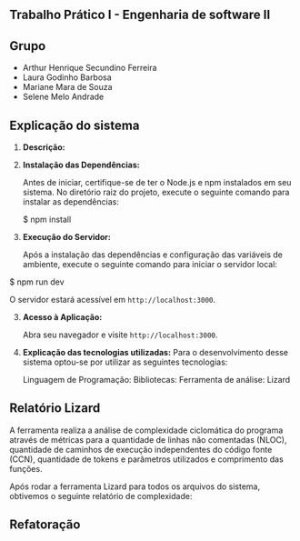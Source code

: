 Trabalho Prático I - Engenharia de software II
---
## Grupo
- Arthur Henrique Secundino Ferreira
- Laura Godinho Barbosa
- Mariane Mara de Souza
- Selene Melo Andrade

## Explicação do sistema
1. **Descrição:**
2. **Instalação das Dependências:**
   
   Antes de iniciar, certifique-se de ter o Node.js e npm instalados em seu sistema. No diretório raiz do projeto, execute o seguinte comando para instalar as dependências:

   $ npm install

2. **Execução do Servidor:**

   Após a instalação das dependências e configuração das variáveis de ambiente, execute o seguinte comando para iniciar o servidor local:
   
  $ npm run dev

   O servidor estará acessível em `http://localhost:3000`.

3. **Acesso à Aplicação:**

   Abra seu navegador e visite `http://localhost:3000`.

5. **Explicação das tecnologias utilizadas:**
   Para o desenvolvimento desse sistema optou-se por utilizar as seguintes tecnologias:

    Linguagem de Programação: 
    Bibliotecas: 
    Ferramenta de análise: Lizard
   
## Relatório Lizard
   A ferramenta realiza a análise de complexidade ciclomática do programa através de métricas para a quantidade de linhas não comentadas (NLOC), quantidade de caminhos de execução independentes do código fonte (CCN), quantidade de tokens e parâmetros utilizados e comprimento das funções.

Após rodar a ferramenta Lizard para todos os arquivos do sistema, obtivemos o seguinte relatório de complexidade:

 ## Refatoração
